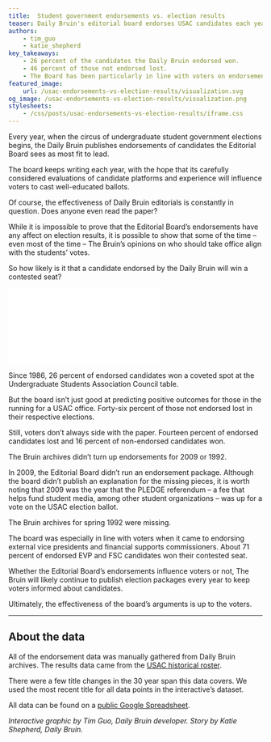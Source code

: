 ```yaml
---
title:  Student government endorsements vs. election results
teaser: Daily Bruin's editorial board endorses USAC candidates each year. Here's how the endorsements have stacked up with the election outcomes.
authors:
    - tim_guo
    - katie_shepherd
key_takeaways:
    - 26 percent of the candidates the Daily Bruin endorsed won.
    - 46 percent of those not endorsed lost.
    - The Board has been particularly in line with voters on endorsements of external vice presidents and financial supports commissioners.
featured_image:
    url: /usac-endorsements-vs-election-results/visualization.svg
og_image: /usac-endorsements-vs-election-results/visualization.png
stylesheets:
    - /css/posts/usac-endorsements-vs-election-results/iframe.css
---
```


Every year, when the circus of undergraduate student government elections begins, the Daily Bruin publishes endorsements of candidates the Editorial Board sees as most fit to lead.

The board keeps writing each year, with the hope that its carefully considered evaluations of candidate platforms and experience will influence voters to cast well-educated ballots.

Of course, the effectiveness of Daily Bruin editorials is constantly in question. Does anyone even read the paper?

While it is impossible to prove that the Editorial Board’s endorsements have any affect on election results, it is possible to show that some of the time – even most of the time – The Bruin’s opinions on who should take office align with the students’ votes.

So how likely is it that a candidate endorsed by the Daily Bruin will win a contested seat?

<iframe id="visualization" src="/static/usac-endorsements-vs-election-results" frameborder="0"></iframe>

Since 1986, 26 percent of endorsed candidates won a coveted spot at the Undergraduate Students Association Council table.

But the board isn’t just good at predicting positive outcomes for those in the running for a USAC office. Forty-six percent of those not endorsed lost in their respective elections.

Still, voters don’t always side with the paper. Fourteen percent of endorsed candidates lost and 16 percent of non-endorsed candidates won.

The Bruin archives didn’t turn up endorsements for 2009 or 1992.

In 2009, the Editorial Board didn’t run an endorsement package. Although the board didn’t publish an explanation for the missing pieces, it is worth noting that 2009 was the year that the PLEDGE referendum – a fee that helps fund student media, among other student organizations – was up for a vote on the USAC election ballot.

The Bruin archives for spring 1992 were missing.

The board was especially in line with voters when it came to endorsing external vice presidents and financial supports commissioners. About 71 percent of endorsed EVP and FSC candidates won their contested seat.

Whether the Editorial Board’s endorsements influence voters or not, The Bruin will likely continue to publish election packages every year to keep voters informed about candidates.

Ultimately, the effectiveness of the board’s arguments is up to the voters.

---

## About the data

All of the endorsement data was manually gathered from Daily Bruin archives. The results data came from the [USAC historical roster](https://www.usac.ucla.edu/documents/docs/Historical%20Roster.pdf).

There were a few title changes in the 30 year span this data covers. We used the most recent title for all data points in the interactive’s dataset.

All data can be found on a [public Google Spreadsheet](https://docs.google.com/spreadsheets/d/1aQLmaEXESo17dzU_zr0ThV_ws-LpViZrJHTyxkF8G8g/edit?usp=sharing).

_Interactive graphic by Tim Guo, Daily Bruin developer._
_Story by Katie Shepherd, Daily Bruin._
